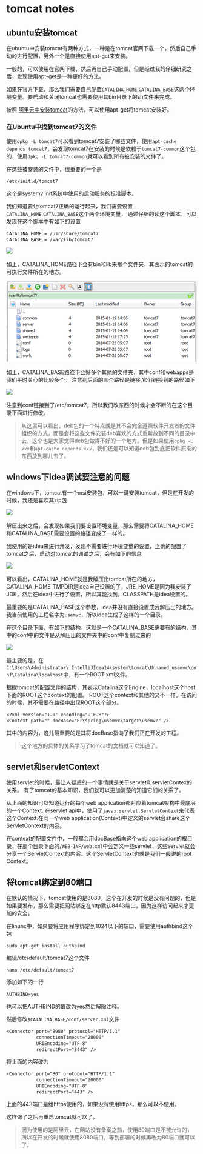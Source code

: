 tomcat notes
====


## ubuntu安装tomcat

在ubuntu中安装tomcat有两种方式，一种是在tomcat官网下载一个，然后自己手动的进行配置，另外一个是直接使用apt-get来安装。

一般的，可以使用在官网下载，然后再自己手动配置，但是经过我的仔细研究之后，发现使用apt-get是一种更好的方法。

如果在官方下载，那么我们需要自己配置`CATALINA_HOME`,`CATALINA_BASE`这两个环境变量。要启动和关闭tomcat也需要使用其bin目录下的sh文件来完成。

按照
[阿里云中安装tomcat](../../aliyun/aliyun.md)的方法，可以使用apt-get将tomcat安装好。

### 在Ubuntu中找到tomcat7的文件

使用`dpkg -L tomcat7`可以看到tomcat7安装了哪些文件，使用`apt-cache depends tomcat7`，会发现tomcat7在安装的时候是依赖于`tomcat7-common`这个包的，使用`dpkg -L tomcat7-common`就可以看到所有被安装的文件了。

在这些被安装的文件中，很重要的一个是

	/etc/init.d/tomcat7

这个是systemv init系统中使用的启动服务的标准脚本。

我们知道要让tomcat7正确的运行起来，我们需要设置`CATALINA_HOME`,`CATALINA_BASE`这个两个环境变量，
通过仔细的读这个脚本，可以发现在这个脚本中有如下的设置

	CATALINA_HOME = /usr/share/tomcat7
	CATALINA_BASE = /var/lib/tomcat7

![](home.png)

如上，CATALINA_HOME路径下会有bin和lib来那个文件夹，其表示的tomcat的可执行文件所在的地方。

![tomcat base](tomcat/base.png)

如上，CATALINA_BASE路径下会好多个其他的文件夹，其中conf和webapps是我们平时关心的比较多个。
注意到后面的三个路径是链接,它们链接到的路径如下

![](link.png)

注意到conf链接到了/etc/tomcat7，所以我们改东西的时候才会不断的在这个目录下面进行修改。

>从这里可以看出，deb包的一个特点就是其不会完全遵照软件开发者的文件组织的方式，而是会将这些文件安装deb喜欢的方式重新放到不同的目录中去，这个也是大家觉得deb包做得不好的一个地方。但是如果使用`dpkg -L xxx`和`apt-cache depends xxx`，我们还是可以知道deb包到底把软件原来的东西放到哪儿去了。

## windows下idea调试要注意的问题

在windows下，tomcat有一个msi安装包，可以一键安装tomcat，但是在开发的时候，我还是喜欢其zip包

![](win.png)

解压出来之后，会发现如果我们要设置环境变量，那么需要将CATALINA_HOME和CATALINA_BASE需要设置的路径变成了一样的。

我使用的是idea来进行开发，发现不需要进行环境变量的设置，正确的配置了tomcat之后，启动对tomcat的调试之后，会有如下的信息

![](idea-start.png)

可以看出，CATALINA_HOME就是我解压出tomcat所在的地方，CATALINA_HOME_TMPDIR是idea自己设置的了，JRE_HOME是因为我安装了JDK，然后在idea中进行了设置，所以其能找到。CLASSPATH是idea设置的。

最重要的是CATALINA_BASE这个参数，idea并没有直接设置成我解压出的地方。我当前使用的工程名字为`usemvc`，所以idea生成了这样的一个目录。

在这个目录下面，有如下的结构，这就是一个CATALINA_BASE需要有的结构，其中的conf中的文件是从解压出的文件夹中的conf中复制过来的

![](idea-conf.png)

最主要的是，在`C:\Users\Administrator\.IntelliJIdea14\system\tomcat\Unnamed_usemvc\conf\Catalina\localhost`中，有一个ROOT.xml文件。

根据tomcat的配置文件的结构，其表示Catalina这个Engine，localhost这个host下面的ROOT这个context的配置。
ROOT这个context和其他的又不一样，在访问的时候，其不需要在路径中出现ROOT这个部分。

	<?xml version="1.0" encoding="UTF-8"?>
	<Context path="" docBase="E:\spring\usemvc\target\usemvc" />

其中的内容为，这儿最重要的是其将docBase指向了我们正在开发的工程。

>这个地方的具体的关系学习了tomcat的文档就可以知道了。

## servlet和servletContext
使用servlet的时候，最让人疑惑的一个事情就是关于servlet和servletContex的关系。
有了tomcat的基本知识，我们就可以更加清楚的知道它们的关系了。

从上面的知识可以知道运行的每个web application都对应着tomcat架构中最底层的一个Context. 在servlet api中，使用了`javax.servlet.ServletContext`来代表这个Context.在同一个web application(Context)中定义的servlet会share这个ServletContext的内容。

在context的配置文件中，一般都会用docBase指向这个web application的根目录，在那个目录下面的`/WEB-INF/web.xml`中会定义一些servlet，这些servlet就会分享一个ServletContext的内容。这个ServletContext也就是我们一般说的root Context。


## 将tomcat绑定到80端口
在默认的情况下，tomcat使用的是8080，这个在开发的时候是没有问题的，但是如果要发布，那么需要把网站绑定在http默认8443端口，因为这样访问起来才更加的安全。

在linunx中，如果要将应用程序绑定到1024以下的端口，需要使用authbind这个包

	sudo apt-get install authbind

编辑/etc/default/tomcat7这个文件

	nano /etc/default/tomcat7

添加如下的一行

	AUTHBIND=yes

也可以把AUTHBIND的值改为yes然后解除注释。

然后修改`$CATALINA_BASE/conf/server.xml`文件

    <Connector port="8080" protocol="HTTP/1.1"
               connectionTimeout="20000"
               URIEncoding="UTF-8"
               redirectPort="8443" />
将上面的内容改为

    <Connector port="80" protocol="HTTP/1.1"
               connectionTimeout="20000"
               URIEncoding="UTF-8"
               redirectPort="443" />

上面的443端口是给https使用的，如果没有使用https，那么可以不使用。

这样做了之后再重启tomcat就可以了。

>因为使用的是阿里云，在网站没有备案之前，使用80端口是不被允许的，所以在开发的时候就使用8080端口，等到部署的时候再改为80端口就可以了。
